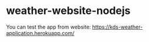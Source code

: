 # weather-website-nodejs
You can test the app from website: https://kds-weather-application.herokuapp.com/
